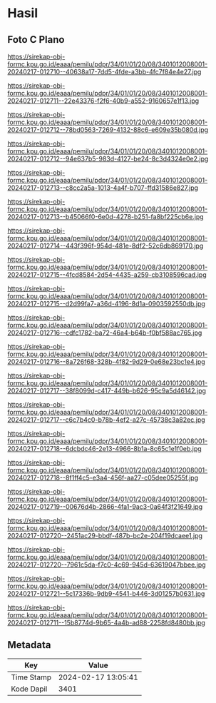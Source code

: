 # Hasil

## Foto C Plano

https://sirekap-obj-formc.kpu.go.id/eaaa/pemilu/pdpr/34/01/01/20/08/3401012008001-20240217-012710--40638a17-7dd5-4fde-a3bb-4fc7f84e4e27.jpg

https://sirekap-obj-formc.kpu.go.id/eaaa/pemilu/pdpr/34/01/01/20/08/3401012008001-20240217-012711--22e43376-f2f6-40b9-a552-9160657e1f13.jpg

https://sirekap-obj-formc.kpu.go.id/eaaa/pemilu/pdpr/34/01/01/20/08/3401012008001-20240217-012712--78bd0563-7269-4132-88c6-e609e35b080d.jpg

https://sirekap-obj-formc.kpu.go.id/eaaa/pemilu/pdpr/34/01/01/20/08/3401012008001-20240217-012712--94e637b5-983d-4127-be24-8c3d4324e0e2.jpg

https://sirekap-obj-formc.kpu.go.id/eaaa/pemilu/pdpr/34/01/01/20/08/3401012008001-20240217-012713--c8cc2a5a-1013-4a4f-b707-ffd31586e827.jpg

https://sirekap-obj-formc.kpu.go.id/eaaa/pemilu/pdpr/34/01/01/20/08/3401012008001-20240217-012713--b45066f0-6e0d-4278-b251-fa8bf225cb6e.jpg

https://sirekap-obj-formc.kpu.go.id/eaaa/pemilu/pdpr/34/01/01/20/08/3401012008001-20240217-012714--443f396f-954d-481e-8df2-52c6db869170.jpg

https://sirekap-obj-formc.kpu.go.id/eaaa/pemilu/pdpr/34/01/01/20/08/3401012008001-20240217-012715--4fcd8584-2d54-4435-a259-cb3108596cad.jpg

https://sirekap-obj-formc.kpu.go.id/eaaa/pemilu/pdpr/34/01/01/20/08/3401012008001-20240217-012715--d2d99fa7-a36d-4196-8d1a-0903592550db.jpg

https://sirekap-obj-formc.kpu.go.id/eaaa/pemilu/pdpr/34/01/01/20/08/3401012008001-20240217-012716--cdfc1782-ba72-46a4-b64b-f0bf588ac765.jpg

https://sirekap-obj-formc.kpu.go.id/eaaa/pemilu/pdpr/34/01/01/20/08/3401012008001-20240217-012716--8a726f68-328b-4f82-9d29-0e68e23bc1e4.jpg

https://sirekap-obj-formc.kpu.go.id/eaaa/pemilu/pdpr/34/01/01/20/08/3401012008001-20240217-012717--38f8099d-c417-449b-b626-95c9a5d46142.jpg

https://sirekap-obj-formc.kpu.go.id/eaaa/pemilu/pdpr/34/01/01/20/08/3401012008001-20240217-012717--c6c7b4c0-b78b-4ef2-a27c-45738c3a82ec.jpg

https://sirekap-obj-formc.kpu.go.id/eaaa/pemilu/pdpr/34/01/01/20/08/3401012008001-20240217-012718--6dcbdc46-2e13-4966-8b1a-8c65c1e1f0eb.jpg

https://sirekap-obj-formc.kpu.go.id/eaaa/pemilu/pdpr/34/01/01/20/08/3401012008001-20240217-012718--8f1ff4c5-e3a4-456f-aa27-c05dee05255f.jpg

https://sirekap-obj-formc.kpu.go.id/eaaa/pemilu/pdpr/34/01/01/20/08/3401012008001-20240217-012719--00676d4b-2866-4fa1-9ac3-0a64f3f21649.jpg

https://sirekap-obj-formc.kpu.go.id/eaaa/pemilu/pdpr/34/01/01/20/08/3401012008001-20240217-012720--2451ac29-bbdf-487b-bc2e-204f19dcaee1.jpg

https://sirekap-obj-formc.kpu.go.id/eaaa/pemilu/pdpr/34/01/01/20/08/3401012008001-20240217-012720--7961c5da-f7c0-4c69-945d-63619047bbee.jpg

https://sirekap-obj-formc.kpu.go.id/eaaa/pemilu/pdpr/34/01/01/20/08/3401012008001-20240217-012721--5c17336b-9db9-4541-b446-3d01257b0631.jpg

https://sirekap-obj-formc.kpu.go.id/eaaa/pemilu/pdpr/34/01/01/20/08/3401012008001-20240217-012711--15b8774d-9b65-4a4b-ad88-2258fd8480bb.jpg


## Metadata

| Key        | Value               |
| ---------- | ------------------- |
| Time Stamp | 2024-02-17 13:05:41 |
| Kode Dapil | 3401                |



